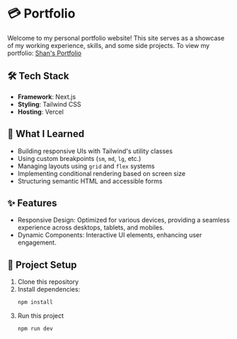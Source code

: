 # 💳 Portfolio

Welcome to my personal portfolio website! This site serves as a showcase of my working experience, skills, and some side projects. 
To view my portfolio: [Shan's Portfolio](https://about-me-lemon-five.vercel.app/)

## 🛠 Tech Stack

- **Framework**: Next.js
- **Styling**: Tailwind CSS
- **Hosting**: Vercel

## 🚀 What I Learned

- Building responsive UIs with Tailwind's utility classes
- Using custom breakpoints (`sm`, `md`, `lg`, etc.)
- Managing layouts using `grid` and `flex` systems
- Implementing conditional rendering based on screen size
- Structuring semantic HTML and accessible forms

## ✨ Features

- Responsive Design: Optimized for various devices, providing a seamless experience across desktops, tablets, and mobiles.
- Dynamic Components: Interactive UI elements, enhancing user engagement.

## 📁 Project Setup

1. Clone this repository
2. Install dependencies:
   ```bash
   npm install
3. Run this project
    ```bash
    npm run dev